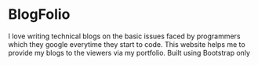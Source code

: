 # BlogFolio
I love writing technical blogs on the basic issues faced by programmers which they google everytime they start to code. This website helps me to provide my blogs to the viewers via my portfolio. Built using Bootstrap only

